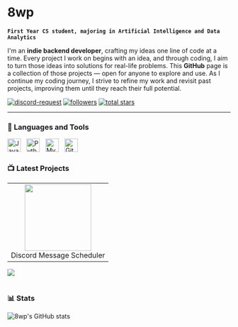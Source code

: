 # 8wp

**`First Year CS student, majoring in Artificial Intelligence and Data Analytics`**

I'm an **indie backend developer**, crafting my ideas one line of code at a time. Every project I work on begins with an idea, and through coding, I aim to turn those ideas into solutions for real-life problems. This **GitHub** page is a collection of those projects — open for anyone to explore and use. As I continue my coding journey, I strive to refine my work and revisit past projects, improving them until they reach their full potential.

   <p align="left">
  <a href="https://discord.com/users/343551832670339072" target="_blank">
    <img 
      alt="discord-request" 
      title="Contact me on Discord" 
      src="https://custom-icon-badges.demolab.com/badge/Contact%20Me-324aa8?style=for-the-badge&logo=discord&logoColor=ffffff"
/></a> 
      <a href="https://github.com/8wp?tab=followers">
         <img alt="followers" title="Follow me on Github" src="https://custom-icon-badges.demolab.com/github/followers/8wp?color=d0b503&labelColor=C79600&style=for-the-badge&logo=person-add&label=Follow&logoColor=white"/></a>
      <a href="https://github.com/8wp?tab=repositories&sort=stargazers">
         <img alt="total stars" title="Total stars on GitHub" src="https://custom-icon-badges.demolab.com/github/stars/8wp?color=55960c&style=for-the-badge&labelColor=488207&logo=star"/></a>
   </p>

---

### 🧰 Languages and Tools

<img align="left" alt="Java" width="30px" style="padding-right:10px;" src="https://cdn.jsdelivr.net/gh/devicons/devicon/icons/java/java-original.svg"/>
<img align="left" alt="Python" width="30px" style="padding-right:10px;" src="https://cdn.jsdelivr.net/gh/devicons/devicon/icons/python/python-plain.svg" />
<img align="left" alt="MySQL" width="30px" style="padding-right:10px;" src="https://cdn.jsdelivr.net/gh/devicons/devicon/icons/mysql/mysql-original.svg" />
<img align="left" alt="GitHub" width="30px" style="padding-right:10px;" src="https://cdn.jsdelivr.net/gh/devicons/devicon/icons/github/github-original.svg" />
<br />

#

### 📺 Latest Projects

<table>
  <tr>
    <td align="center">
      <a href="https://github.com/8wp/discord-message-scheduler">
        <img src="https://raw.githubusercontent.com/8wp/images/main/black.png" width="150">
      </a>
      <br>Discord Message Scheduler
    </td>
    <!-- <td align="center">
      <a href="https://github.com/8wp/project-2">
        <img src="https://raw.githubusercontent.com/8wp/images/main/project2.png" width="150">
      </a>
      <br>Project 2
    </td>
    <td align="center">
      <a href="https://github.com/8wp/project-3">
        <img src="https://raw.githubusercontent.com/8wp/images/main/project3.png" width="150">
      </a>
      <br>Project 3
    </td>
  </tr>
  <tr>
    <td align="center">
      <a href="https://github.com/8wp/project-4">
        <img src="https://raw.githubusercontent.com/8wp/images/main/project4.png" width="150">
      </a>
      <br>Project 4
    </td>
    <td align="center">
      <a href="https://github.com/8wp/project-5">
        <img src="https://raw.githubusercontent.com/8wp/images/main/project5.png" width="150">
      </a>
      <br>Project 5
    </td>
    <td align="center">
      <a href="https://github.com/8wp/project-6">
        <img src="https://raw.githubusercontent.com/8wp/images/main/project6.png" width="150">
      </a>
      <br>Project 6
    </td> -->
  </tr>
</table>

[<img src="https://custom-icon-badges.demolab.com/badge/-View%20Other%20Projects-red?style=for-the-badge&logo=repo&logoColor=white"/>](https://github.com/8wp?tab=repositories)

#

### 📊 Stats

![8wp's GitHub stats](https://github-readme-stats.vercel.app/api?username=8wp&show_icons=true&theme=gruvbox)


